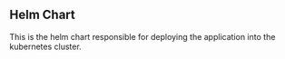 ## Helm Chart

This is the helm chart responsible for deploying the application into the kubernetes cluster.